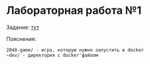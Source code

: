 # Лабораторная работа №1
Задание: [тут](https://docs.google.com/document/d/1Qafo0HQ-6-9MSwoTq3RAzIimidG1yvQ2sKIDAT1-pM4/edit?usp=sharing)

Пояснения:
```
2048-game/ - игра, которую нужно запустить в docker
~dev/ - директория с docker'файлом
```
